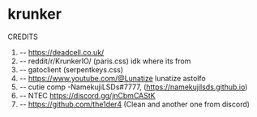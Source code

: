 # krunker
CREDITS
1.	-- https://deadcell.co.uk/
2.  -- reddit/r/KrunkerIO/ (paris.css) idk where its from 
3.  -- gatoclient (serpentkeys.css)
4.  -- https://www.youtube.com/@Lunatize lunatize astolfo
5.  -- cutie comp -NamekujiLSDs#7777, (https://namekujilsds.github.io)
6.  -- NTEC https://discord.gg/jnCbmCAStK
7.  -- https://github.com/the1der4 (Clean and another one from discord)
